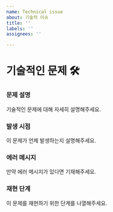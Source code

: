```yaml
---
name: Technical issue
about: 기술적 이슈
title: ''
labels: ''
assignees: ''

---
```


# 기술적인 문제 🛠️

### 문제 설명

기술적인 문제에 대해 자세히 설명해주세요.

### 발생 시점

이 문제가 언제 발생하는지 설명해주세요.

### 에러 메시지

만약 에러 메시지가 있다면 기재해주세요.

### 재현 단계

이 문제를 재현하기 위한 단계를 나열해주세요.
